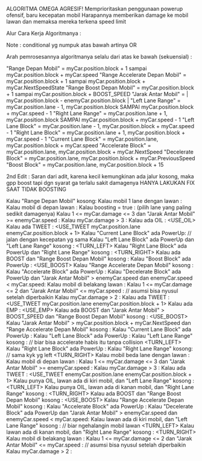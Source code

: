 ALGORITMA OMEGA AGRESIF!
Memprioritaskan penggunaan powerup ofensif, baru kecepatan mobil
Harapannya memberikan damage ke mobil lawan dan memaksa mereka terkena speed limit

Alur Cara Kerja Algoritmanya :

Note : conditional yg numpuk atas bawah artinya OR

Arah pemrosesannya algoritmanya selalu dari atas ke bawah (sekuensial) :

"Range Depan Mobil" = myCar.position.block + 1 sampai myCar.position.block + myCar.speed
"Range Accelerate Depan Mobil" = myCar.position.block + 1 sampai myCar.position.block + myCar.NextSpeedState
"Range Boost Depan Mobil" = myCar.position.block + 1 sampai myCar.position.block + BOOST_SPEED
"Jarak Antar Mobil" = | myCar.position.block - enemyCar.position.block |
"Left Lane Range" = myCar.position.lane - 1, myCar.position.block SAMPAI myCar.position.block + myCar.speed - 1
"Right Lane Range" = myCar.position.lane + 1, myCar.position.block SAMPAI myCar.position.block + myCar.speed - 1
"Left Lane Block" = myCar.position.lane - 1, myCar.position.block + myCar.speed - 1
"Right Lane Block" = myCar.position.lane + 1, myCar.position.block + myCar.speed - 1
"Current Lane Block" = myCar.position.lane, myCar.position.block + myCar.speed
"Accelerate Block" = myCar.position.lane, myCar.position.block + myCar.NextSpeed
"Decelerate Block" = myCar.position.lane, myCar.position.block + myCar.PreviousSpeed
"Boost Block" = myCar.position.lane, myCar.position.block + 15

2nd Edit : Saran dari adit, karena kecil kemungkinan ada jalur kosong, maka gpp boost tapi dgn syarat ga terlalu sakit damagenya
HANYA LAKUKAN FIX SAAT TIDAK BOOSTING

Kalau "Range Depan Mobil" kosong:
    Kalau mobil 1 lane dengan lawan :
        Kalau mobil di depan lawan :
            Kalau boosting = true :
                (pilih lane yang paling sedikit damagenya)
            Kalau 1 <= myCar.damage <= 3 dan "Jarak Antar Mobil" >=  enemyCar.speed :
                <FIX>
            Kalau myCar.damage > 3 :
                <FIX>
            Kalau ada OIL :
                <USE_OIL>
            Kalau ada TWEET :
                <USE_TWEET myCar.position.lane enemyCar.position.block + 1>
            Kalau "Current Lane Block" ada PowerUp:
                <NOTHING> // jalan dengan kecepatan yg sama
            Kalau "Left Lane Block" ada PowerUp dan "Left Lane Range" kosong :
                <TURN_LEFT>
            Kalau "Right Lane Block" ada PowerUp dan "Right Lane Range" kosong :
                <TURN_RIGHT>
            Kalau ada BOOST dan "Range Boost Depan Mobil" kosong :
            Kalau "Boost Block" ada PowerUp :
                <USE_BOOST>
            Kalau "Range Accelerate Depan Mobil" kosong :
            Kalau "Accelerate Block" ada PowerUp :
                <ACCELERATE>
            Kalau "Decelerate Block" ada PowerUp dan "Jarak Antar Mobil" > enemyCar.speed dan enemyCar.speed < myCar.speed:
                <DECELERATE>
        Kalau mobil di belakang lawan :
            Kalau 1 <= myCar.damage <= 2 dan "Jarak Antar Mobil" <= myCar.speed : // asumsi bisa nyusul setelah diperbaikin
                <FIX>
            Kalau myCar.damage > 2 :
                <FIX>
            Kalau ada TWEET : 
                <USE_TWEET myCar.position.lane enemyCar.position.block + 1>
            Kalau ada EMP :
                <USE_EMP>
            Kalau ada BOOST dan "Jarak Antar Mobil" > BOOST_SPEED dan "Range Boost Depan Mobil" kosong :
                <USE_BOOST>
            Kalau "Jarak Antar Mobil" > myCar.position.block + myCar.NextSpeed dan "Range Accelerate Depan Mobil" kosong :
                <ACCELERATE>
            Kalau "Current Lane Block" ada PowerUp :
                <NOTHING>
            Kalau "Left Lane Block" ada PowerUp : 
            Kalau "Left Lane Range" kosong : // biar bisa accelerate habis itu tanpa collision
                <TURN_LEFT>
            Kalau "Right Lane Block" ada PowerUp : 
            Kalau "Right Lane Range" kosong: // sama kyk yg left
                <TURN_RIGHT>
    Kalau mobil beda lane dengan lawan :
        Kalau mobil di depan lawan :
            Kalau 1 <= myCar.damage <= 3 dan "Jarak Antar Mobil" >=  enemyCar.speed :
                <FIX>
            Kalau myCar.damage > 3 :
                <FIX>
            Kalau ada TWEET :
                <USE_TWEET enemyCar.position.lane enemyCar.position.block + 1>
            Kalau punya OIL, lawan ada di kiri mobil, dan "Left Lane Range" kosong :
                <TURN_LEFT>
            Kalau punya OIL, lawan ada di kanan mobil, dan "Right Lane Range" kosong :
                <TURN_RIGHT>
            Kalau ada BOOST dan "Range Boost Depan Mobil" kosong :
                <USE_BOOST>
            Kalau "Range Accelerate Depan Mobil" kosong :
            Kalau "Accelerate Block" ada PowerUp :
                <ACCELERATE>
            Kalau "Decelerate Block" ada PowerUp dan "Jarak Antar Mobil" > enemyCar.speed dan enemyCar.speed < myCar.speed:
                <DECELERATE>
            Kalau lawan ada di kiri mobil, dan "Left Lane Range" kosong : // biar ngehalangin mobil lawan
                <TURN_LEFT>
            Kalau lawan ada di kanan mobil, dan "Right Lane Range" kosong :
                <TURN_RIGHT>
        Kalau mobil di belakang lawan :
            Kalau 1 <= myCar.damage <= 2 dan "Jarak Antar Mobil" <= myCar.speed : // asumsi bisa nyusul setelah diperbaikin
                <FIX>
            Kalau myCar.damage > 2 :
                <FIX>
            
            
            
            
            